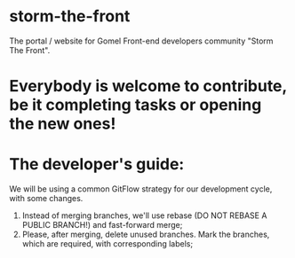 # storm-the-front
The portal / website for Gomel Front-end developers community "Storm The Front".

# Everybody is welcome to contribute, be it completing tasks or opening the new ones!

# The developer's guide:
We will be using a common GitFlow strategy for our development cycle, with some changes.
1) Instead of merging branches, we'll use rebase (DO NOT REBASE A PUBLIC BRANCH!) and fast-forward merge;
2) Please, after merging, delete unused branches. Mark the branches, which are required, with corresponding labels;
